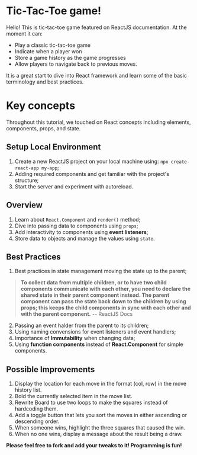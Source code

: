 # Tic-Tac-Toe game!

Hello! This is tic-tac-toe game featured on ReactJS documentation. At the moment it can:

 - Play a classic tic-tac-toe game
 - Indicate when a player won
 - Store a game history as the game progresses
 - Allow players to navigate back to previous moves.

It is a great start to dive into React framework and learn some of the basic terminology and best practices. 

# Key concepts

Throughout this tutorial, we touched on React concepts including elements, components, props, and state.


## Setup Local Environment

 1. Create a new ReactJS project on your local machine using: `npx create-react-app my-app`;
 2. Adding required components and get familiar with the project's structure;
 3. Start the server and experiment with autoreload.

## Overview

 1. Learn about `React.Component` and `render()` method;
 2. Dive into passing data to components using `props`;
 3. Add interactivity to components using **event listeners**;
 4. Store data to objects and manage the values using `state`.

## Best Practices

 1. Best practices in state management moving the state up to the parent;

> **To collect data from multiple children, or to have two child components communicate with each other, you need to declare the shared state in their parent component instead. The parent component can pass the state back down to the children by using props; this keeps the child components in sync with each other and with the parent component.** -- ReactJS Docs

 2. Passing an event halder from the parent to its children;
 3. Using naming convensions for event listeners and event handlers;
 4. Importance of **Immutability** when changing data;
 5. Using **function components** instead of **React.Component** for simple components.

## Possible Improvements

1.  Display the location for each move in the format (col, row) in the move history list.
2.  Bold the currently selected item in the move list.
3.  Rewrite Board to use two loops to make the squares instead of hardcoding them.
4.  Add a toggle button that lets you sort the moves in either ascending or descending order.
5.  When someone wins, highlight the three squares that caused the win.
6.  When no one wins, display a message about the result being a draw.


**Please feel free to fork and add your tweaks to it! Programming is fun!**
